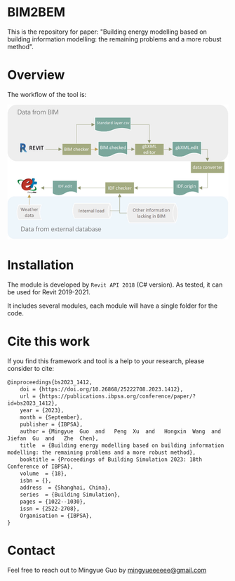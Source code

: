 # BIM2BEM
This is the repository for paper: "Building energy modelling based on building information modelling: the remaining problems and a more robust method".

# Overview
The workflow of the tool is:

<img src="img_folder/workflow.jpg" width="1000">

# Installation

The module is developed by `Revit API 2018` (C# version). As tested, it can be used for Revit 2019-2021.

It includes several modules, each module will have a single folder for the code.

# Cite this work

If you find this framework and tool is a help to your research, please consider to cite:

```
@inproceedings{bs2023_1412,
	doi = {https://doi.org/10.26868/25222708.2023.1412},
	url = {https://publications.ibpsa.org/conference/paper/?id=bs2023_1412},
	year = {2023},
	month = {September},
	publisher = {IBPSA},
	author = {Mingyue  Guo  and   Peng  Xu  and   Hongxin  Wang  and   Jiefan  Gu  and   Zhe  Chen},
	title  = {Building energy modelling based on building information modelling: the remaining problems and a more robust method},
	booktitle = {Proceedings of Building Simulation 2023: 18th Conference of IBPSA},
	volume  = {18},
	isbn = {},
	address  = {Shanghai, China},
	series  = {Building Simulation},
	pages = {1022--1030},
	issn = {2522-2708},
	Organisation = {IBPSA},
}
```


# Contact

Feel free to reach out to Mingyue Guo by mingyueeeeee@gmail.com
